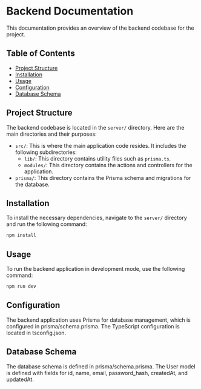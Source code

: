 # Backend Documentation

This documentation provides an overview of the backend codebase for the project.

## Table of Contents

- [Project Structure](#project-structure)
- [Installation](#installation)
- [Usage](#usage)
- [Configuration](#configuration)
- [Database Schema](#database-schema)

## Project Structure

The backend codebase is located in the `server/` directory. Here are the main directories and their purposes:

- `src/`: This is where the main application code resides. It includes the following subdirectories:
  - `lib/`: This directory contains utility files such as `prisma.ts`.
  - `modules/`: This directory contains the actions and controllers for the application.
- `prisma/`: This directory contains the Prisma schema and migrations for the database.

## Installation

To install the necessary dependencies, navigate to the `server/` directory and run the following command:

```sh
npm install
```

## Usage

To run the backend application in development mode, use the following command:

```sh
npm run dev
```

## Configuration

The backend application uses Prisma for database management, which is configured in prisma/schema.prisma. The TypeScript configuration is located in tsconfig.json.

## Database Schema

The database schema is defined in prisma/schema.prisma. The User model is defined with fields for id, name, email, password_hash, createdAt, and updatedAt.
